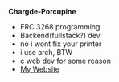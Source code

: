 **Chargde-Porcupine**

- FRC 3268 programming  
- Backend(fullstack?) dev  
- no i wont fix your printer  
- i use arch, BTW  
- c web dev for some reason  
- [My Website](https://chargde-porcupine.github.io)
